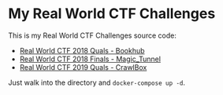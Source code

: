 # My Real World CTF Challenges

This is my Real World CTF Challenges source code:

- [Real World CTF 2018 Quals - Bookhub](2018/bookhub)
- [Real World CTF 2018 Finals - Magic_Tunnel](2018/magic_tunnel)
- [Real World CTF 2019 Quals - CrawlBox](2019/crawlbox)

Just walk into the directory and `docker-compose up -d`.
